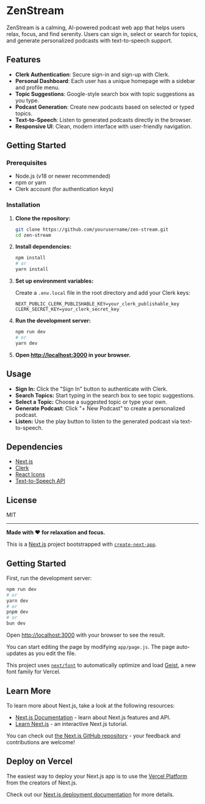 # ZenStream

ZenStream is a calming, AI-powered podcast web app that helps users relax, focus, and find serenity. Users can sign in, select or search for topics, and generate personalized podcasts with text-to-speech support.

## Features

- **Clerk Authentication**: Secure sign-in and sign-up with Clerk.
- **Personal Dashboard**: Each user has a unique homepage with a sidebar and profile menu.
- **Topic Suggestions**: Google-style search box with topic suggestions as you type.
- **Podcast Generation**: Create new podcasts based on selected or typed topics.
- **Text-to-Speech**: Listen to generated podcasts directly in the browser.
- **Responsive UI**: Clean, modern interface with user-friendly navigation.

## Getting Started

### Prerequisites

- Node.js (v18 or newer recommended)
- npm or yarn
- Clerk account (for authentication keys)

### Installation

1. **Clone the repository:**
   ```bash
   git clone https://github.com/yourusername/zen-stream.git
   cd zen-stream
   ```

2. **Install dependencies:**
   ```bash
   npm install
   # or
   yarn install
   ```

3. **Set up environment variables:**

   Create a `.env.local` file in the root directory and add your Clerk keys:
   ```
   NEXT_PUBLIC_CLERK_PUBLISHABLE_KEY=your_clerk_publishable_key
   CLERK_SECRET_KEY=your_clerk_secret_key
   ```

4. **Run the development server:**
   ```bash
   npm run dev
   # or
   yarn dev
   ```

5. **Open [http://localhost:3000](http://localhost:3000) in your browser.**

## Usage

- **Sign In:** Click the "Sign In" button to authenticate with Clerk.
- **Search Topics:** Start typing in the search box to see topic suggestions.
- **Select a Topic:** Choose a suggested topic or type your own.
- **Generate Podcast:** Click "+ New Podcast" to create a personalized podcast.
- **Listen:** Use the play button to listen to the generated podcast via text-to-speech.


## Dependencies

- [Next.js](https://nextjs.org/)
- [Clerk](https://clerk.com/)
- [React Icons](https://react-icons.github.io/react-icons/)
- [Text-to-Speech API](https://developer.mozilla.org/en-US/docs/Web/API/SpeechSynthesis)

## License

MIT

---

**Made with ❤️ for relaxation and focus.**









This is a [Next.js](https://nextjs.org) project bootstrapped with [`create-next-app`](https://nextjs.org/docs/app/api-reference/cli/create-next-app).

## Getting Started

First, run the development server:

```bash
npm run dev
# or
yarn dev
# or
pnpm dev
# or
bun dev
```

Open [http://localhost:3000](http://localhost:3000) with your browser to see the result.

You can start editing the page by modifying `app/page.js`. The page auto-updates as you edit the file.

This project uses [`next/font`](https://nextjs.org/docs/app/building-your-application/optimizing/fonts) to automatically optimize and load [Geist](https://vercel.com/font), a new font family for Vercel.

## Learn More

To learn more about Next.js, take a look at the following resources:

- [Next.js Documentation](https://nextjs.org/docs) - learn about Next.js features and API.
- [Learn Next.js](https://nextjs.org/learn) - an interactive Next.js tutorial.

You can check out [the Next.js GitHub repository](https://github.com/vercel/next.js) - your feedback and contributions are welcome!

## Deploy on Vercel

The easiest way to deploy your Next.js app is to use the [Vercel Platform](https://vercel.com/new?utm_medium=default-template&filter=next.js&utm_source=create-next-app&utm_campaign=create-next-app-readme) from the creators of Next.js.

Check out our [Next.js deployment documentation](https://nextjs.org/docs/app/building-your-application/deploying) for more details.
